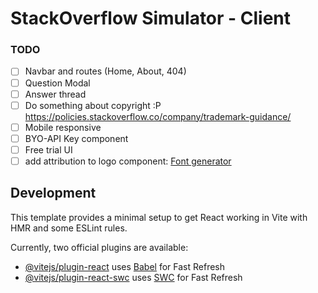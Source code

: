 # StackOverflow Simulator - Client

### TODO

- [ ] Navbar and routes (Home, About, 404)
- [ ] Question Modal
- [ ] Answer thread
- [ ] Do something about copyright :P https://policies.stackoverflow.co/company/trademark-guidance/
- [ ] Mobile responsive
- [ ] BYO-API Key component
- [ ] Free trial UI
- [ ] add attribution to logo component: <a href="https://www.textstudio.com/">Font generator</a>

## Development

This template provides a minimal setup to get React working in Vite with HMR and some ESLint rules.

Currently, two official plugins are available:

- [@vitejs/plugin-react](https://github.com/vitejs/vite-plugin-react/blob/main/packages/plugin-react/README.md) uses [Babel](https://babeljs.io/) for Fast Refresh
- [@vitejs/plugin-react-swc](https://github.com/vitejs/vite-plugin-react-swc) uses [SWC](https://swc.rs/) for Fast Refresh
